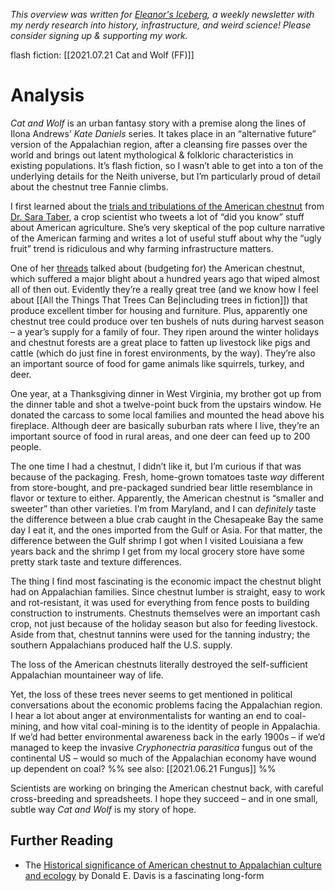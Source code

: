 <cite>This overview was written for [Eleanor's Iceberg](http://newsletter.eleanorkonik.com/), a weekly newsletter with my nerdy research into history, infrastructure, and weird science! Please consider signing up & supporting my work.</cite>

flash fiction: [[2021.07.21 Cat and Wolf (FF)]]

# Analysis

*Cat and Wolf* is an urban fantasy story with a premise along the lines of Ilona Andrews’ _Kate Daniels_ series. It takes place in an “alternative future” version of the Appalachian region, after a cleansing fire passes over the world and brings out latent mythological & folkloric characteristics in existing populations. It’s flash fiction, so I wasn’t able to get into a ton of the underlying details for the Neith universe, but I’m particularly proud of detail about the chestnut tree Fannie climbs. 

I first learned about the [trials and tribulations of the American chestnut](https://acf.org/the-american-chestnut/history-american-chestnut/) from [Dr. Sara Taber](https://twitter.com/SarahTaber_bww/status/1416459899098238976), a crop scientist who tweets a lot of “did you know” stuff about American agriculture. She’s very skeptical of the pop culture narrative of the American farming and writes a lot of useful stuff about why the “ugly fruit” trend is ridiculous and why farming infrastructure matters. 

One of her [threads](https://twitter.com/SarahTaber_bww/status/1333422645828870144) talked about (budgeting for) the American chestnut, which suffered a major blight about a hundred years ago that wiped almost all of then out. Evidently they’re a really great tree (and we know how I feel about [[All the Things That Trees Can Be|including trees in fiction]]) that produce excellent timber for housing and furniture. Plus, apparently one chestnut tree could produce over ten bushels of nuts during harvest season – a year’s supply for a family of four. They ripen around the winter holidays and chestnut forests are a great place to fatten up livestock like pigs and cattle (which do just fine in forest environments, by the way). They’re also an important source of food for game animals like squirrels, turkey, and deer. 

One year, at a Thanksgiving dinner in West Virginia, my brother got up from the dinner table and shot a twelve-point buck from the upstairs window. He donated the carcass to some local families and mounted the head above his fireplace. Although deer are basically suburban rats where I live, they’re an important source of food in rural areas, and one deer can feed up to 200 people. 

The one time I had a chestnut, I didn’t like it, but I’m curious if that was because of the packaging. Fresh, home-grown tomatoes taste *way* different from store-bought, and pre-packaged sundried bear little resemblance in flavor or texture to either. Apparently, the American chestnut is “smaller and sweeter” than other varieties. I’m from Maryland, and I can _definitely_ taste the difference between a blue crab caught in the Chesapeake Bay the same day I eat it, and the ones imported from the Gulf or Asia. For that matter, the difference between the Gulf shrimp I got when I visited Louisiana a few years back and the shrimp I get from my local grocery store have some pretty stark taste and texture differences. 

The thing I find most fascinating is the economic impact the chestnut blight had on Appalachian families. Since chestnut lumber is straight, easy to work and rot-resistant, it was used for everything from fence posts to building construction to instruments. Chestnuts themselves were an important cash crop, not just because of the holiday season but also for feeding livestock. Aside from that, chestnut tannins were used for the tanning industry; the southern Appalachians produced half the U.S. supply. 

The loss of the American chestnuts literally destroyed the self-sufficient Appalachian mountaineer way of life. 

Yet, the loss of these trees never seems to get mentioned in political conversations about the economic problems facing the Appalachian region. I hear a lot about anger at environmentalists for wanting an end to coal-mining, and how vital coal-mining is to the identity of people in Appalachia. If we’d had better environmental awareness  back in the early 1900s – if we’d managed to keep the invasive *Cryphonectria parasitica* fungus out of the continental US – would so much of the Appalachian economy have wound up dependent on coal? %% see also: [[2021.06.21 Fungus]] %%

Scientists are working on bringing the American chestnut back, with careful cross-breeding and spreadsheets. I hope they succeed – and in one small, subtle way _Cat and Wolf_ is my story of hope. 

## Further Reading

* The [Historical significance of American chestnut to Appalachian culture and ecology](https://www.semanticscholar.org/paper/HISTORICAL-SIGNIFICANCE-OF-AMERICAN-CHESTNUT-TO-AND-Davis/c4787a4a145fa004211ed53d327bbe07d505ec9f) by Donald E. Davis is a fascinating long-form 